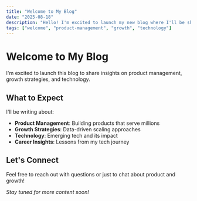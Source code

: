 ```yaml
---
title: "Welcome to My Blog"
date: "2025-08-18"
description: "Hello! I'm excited to launch my new blog where I'll be sharing thoughts on product management, growth strategies, and technology."
tags: ["welcome", "product-management", "growth", "technology"]
---
```


# Welcome to My Blog

I'm excited to launch this blog to share insights on product management, growth strategies, and technology.

## What to Expect

I'll be writing about:
- **Product Management**: Building products that serve millions
- **Growth Strategies**: Data-driven scaling approaches
- **Technology**: Emerging tech and its impact
- **Career Insights**: Lessons from my tech journey

## Let's Connect

Feel free to reach out with questions or just to chat about product and growth!

*Stay tuned for more content soon!*